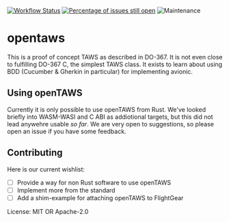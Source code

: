 [![Workflow Status](https://github.com/aeronautical-informatics/openTAWS/workflows/main/badge.svg)](https://github.com/aeronautical-informatics/openTAWS/actions?query=workflow%3A%22main%22)
[![Percentage of issues still open](https://isitmaintained.com/badge/open/aeronautical-informatics/openTAWS.svg)](https://isitmaintained.com/project/aeronautical-informatics/openTAWS "Percentage of issues still open")
![Maintenance](https://img.shields.io/badge/maintenance-activly--developed-brightgreen.svg)

# opentaws

This is a proof of concept TAWS as described in DO-367. It is not even close to fulfilling
DO-367 C, the simplest TAWS class. It exists to learn about using BDD (Cucumber & Gherkin in
particular) for implementing avionic.

## Using openTAWS

Currently it is only possible to use openTAWS from Rust. We've looked briefly into WASM-WASI
and C ABI as addiotional targets, but this did not lead anywehre usable _so far_. We are very
open to suggestions, so please open an issue if you have some feedback.

## Contributing

Here is our current wishlist:

+ [ ] Provide a way for non Rust software to use openTAWS
+ [ ] Implement more from the standard
+ [ ] Add a shim-example for attaching openTAWS to FlightGear

License: MIT OR Apache-2.0
